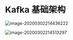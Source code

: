 # Kafka 基础架构

![image-20200302214436222](C:\Users\Dehan.Gao\AppData\Roaming\Typora\typora-user-images\image-20200302214436222.png)



![image-20200302214513297](C:\Users\Dehan.Gao\AppData\Roaming\Typora\typora-user-images\image-20200302214513297.png)